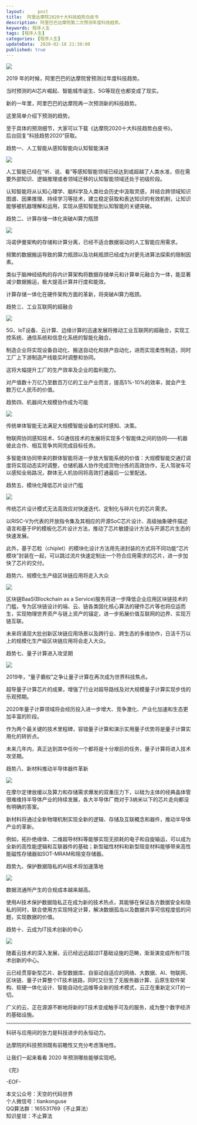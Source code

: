 ```yaml
---   
layout:     post  
title:  阿里达摩院2020十大科技趋势白皮书  
description: 阿里巴巴达摩院第二次预测年度科技趋势。  
keywords: 程序人生  
tags: [程序人生]    
categories: [程序人生]  
updateData:  2020-02-18 21:30:00  
published: true  
---  
```



![](http://res.tiankonguse.com/images/2020/03/23/000.png)


2019 年的时候，阿里巴巴的达摩院曾预测过年度科技趋势。  


当时预测的AI芯片崛起、智能城市诞生、5G等现在也都变成了现实。  


新的一年里，阿里巴巴的达摩院再一次预测新的科技趋势。  


这里简单介绍下预测的趋势。  


至于具体的预测细节，大家可以下载《达摩院2020十大科技趋势白皮书》。  
后台回复“科技趋势2020”获取。  


趋势一、人工智能从感知智能向认知智能演进  


![](http://res.tiankonguse.com/images/2020/03/23/001.png)



人工智能已经在“听、说、看”等感知智能领域已经达到或超越了人类水准，但在需要外部知识、逻辑推理或者领域迁移的认知智能领域还处于初级阶段。  


认知智能将从认知心理学、脑科学及人类社会历史中汲取灵感，并结合跨领域知识图谱、因果推理、持续学习等技术，建立稳定获取和表达知识的有效机制，让知识能够被机器理解和运用，实现从感知智能到认知智能的关键突破。


趋势二、计算存储一体化突破AI算力瓶颈  


![](http://res.tiankonguse.com/images/2020/03/23/002.png)


冯诺伊曼架构的存储和计算分离，已经不适合数据驱动的人工智能应用需求。  


频繁的数据搬运导致的算力瓶颈以及功耗瓶颈已经成为对更先进算法探索的限制因素。  


类似于脑神经结构的存内计算架构将数据存储单元和计算单元融合为一体，能显著减少数据搬运，极大提高计算并行度和能效。  


计算存储一体化在硬件架构方面的革新，将突破AI算力瓶颈。


趋势三、工业互联网的超融合  


![](http://res.tiankonguse.com/images/2020/03/23/003.png)


5G、IoT设备、云计算、边缘计算的迅速发展将推动工业互联网的超融合，实现工控系统、通信系统和信息化系统的智能化融合。  


制造企业将实现设备自动化、搬送自动化和排产自动化，进而实现柔性制造，同时工厂上下游制造产线能实时调整和协同。  


这将大幅提升工厂的生产效率及企业的盈利能力。  


对产值数十万亿乃至数百万亿的工业产业而言，提高5%-10%的效率，就会产生数万亿人民币的价值。


趋势四、机器间大规模协作成为可能  


![](http://res.tiankonguse.com/images/2020/03/23/004.png)


传统单体智能无法满足大规模智能设备的实时感知、决策。  


物联网协同感知技术、5G通信技术的发展将实现多个智能体之间的协同——机器彼此合作、相互竞争共同完成目标任务。  


多智能体协同带来的群体智能将进一步放大智能系统的价值：大规模智能交通灯调度将实现动态实时调整，仓储机器人协作完成货物分拣的高效协作，无人驾驶车可以感知全局路况，群体无人机协同将高效打通最后一公里配送。  


趋势五、模块化降低芯片设计门槛  


![](http://res.tiankonguse.com/images/2020/03/23/005.png)


传统芯片设计模式无法高效应对快速迭代、定制化与碎片化的芯片需求。  


以RISC-V为代表的开放指令集及其相应的开源SoC芯片设计、高级抽象硬件描述语言和基于IP的模板化芯片设计方法，推动了芯片敏捷设计方法与开源芯片生态的快速发展。  


此外，基于芯粒（chiplet）的模块化设计方法用先进封装的方式将不同功能“芯片模块”封装在一起，可以跳过流片快速定制出一个符合应用需求的芯片，进一步加快了芯片的交付。  


趋势六、规模化生产级区块链应用将走入大众  


![](http://res.tiankonguse.com/images/2020/03/23/006.png)


区块链BaaS(Blockchain as a Service)服务将进一步降低企业应用区块链技术的门槛，专为区块链设计的端、云、链各类固化核心算法的硬件芯片等也将应运而生，实现物理世界资产与链上资产的锚定，进一步拓展价值互联网的边界、实现万链互联。  


未来将涌现大批创新区块链应用场景以及跨行业、跨生态的多维协作，日活千万以上的规模化生产级区块链应用将会走入大众。


趋势七、量子计算进入攻坚期  


![](http://res.tiankonguse.com/images/2020/03/23/007.png)


2019年，“量子霸权”之争让量子计算在再次成为世界科技焦点。  


超导量子计算芯片的成果，增强了行业对超导路线及对大规模量子计算实现步伐的乐观预期。  


2020年量子计算领域将会经历投入进一步增大、竞争激化、产业化加速和生态更加丰富的阶段。  


作为两个最关键的技术里程碑，容错量子计算和演示实用量子优势将是量子计算实用化的转折点。  


未来几年内，真正达到其中任何一个都将是十分艰巨的任务，量子计算将进入技术攻坚期。


趋势八、新材料推动半导体器件革新  


![](http://res.tiankonguse.com/images/2020/03/23/008.png)


在摩尔定律放缓以及算力和存储需求爆发的双重压力下，以硅为主体的经典晶体管很难维持半导体产业的持续发展，各大半导体厂商对于3纳米以下的芯片走向都没有明确的答案。  


新材料将通过全新物理机制实现全新的逻辑、存储及互联概念和器件，推动半导体产业的革新。  


例如，拓扑绝缘体、二维超导材料等能够实现无损耗的电子和自旋输运，可以成为全新的高性能逻辑和互联器件的基础；新型磁性材料和新型阻变材料能够带来高性能磁性存储器如SOT-MRAM和阻变存储器。



趋势九、保护数据隐私的AI技术将加速落地  


![](http://res.tiankonguse.com/images/2020/03/23/009.png)


数据流通所产生的合规成本越来越高。  


使用AI技术保护数据隐私正在成为新的技术热点，其能够在保证各方数据安全和隐私的同时，联合使用方实现特定计算，解决数据孤岛以及数据共享可信程度低的问题，实现数据的价值。  


趋势十、云成为IT技术创新的中心  


![](http://res.tiankonguse.com/images/2020/03/23/010.png)  


随着云技术的深入发展，云已经远远超过IT基础设施的范畴，渐渐演变成所有IT技术创新的中心。  


云已经贯穿新型芯片、新型数据库、自驱动自适应的网络、大数据、AI、物联网、区块链、量子计算整个IT技术链路，同时又衍生了无服务器计算、云原生软件架构、软硬一体化设计、智能自动化运维等全新的技术模式，云正在重新定义IT的一切。  


广义的云，正在源源不断地将新的IT技术变成触手可及的服务，成为整个数字经济的基础设施。


------


科研与应用间的张力是科技进步的永恒动力。  


达摩院的科技预测既有前瞻性又充分考虑落地性。  


让我们一起来看看 2020 年预测哪些能够实现吧。  


《完》


-EOF-  



本文公众号：天空的代码世界  
个人微信号：tiankonguse  
QQ算法群：165531769（不止算法）  
知识星球：不止算法  

